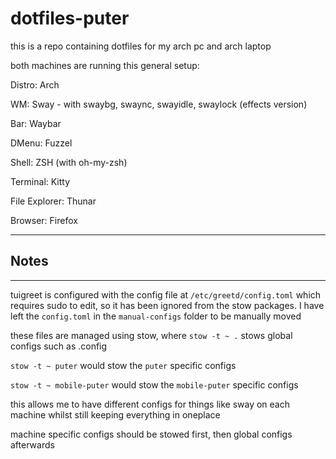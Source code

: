 # dotfiles-puter

this is a repo containing dotfiles for my arch pc and arch laptop

both machines are running this general setup:

Distro: Arch

WM: Sway - with swaybg, swaync, swayidle, swaylock (effects version)

Bar: Waybar

DMenu: Fuzzel

Shell: ZSH (with oh-my-zsh)

Terminal: Kitty

File Explorer: Thunar

Browser: Firefox

***

## Notes

***

tuigreet is configured with the config file at `/etc/greetd/config.toml` which requires sudo to edit, so it has been ignored from the stow packages. I have left the `config.toml` in the `manual-configs` folder to be manually moved

these files are managed using stow, where `stow -t ~ .` stows global configs such as .config

`stow -t ~ puter` would stow the `puter` specific configs

`stow -t ~ mobile-puter` would stow the `mobile-puter` specific configs

this allows me to have different configs for things like sway on each machine whilst still keeping everything in oneplace

machine specific configs should be stowed first, then global configs afterwards 

